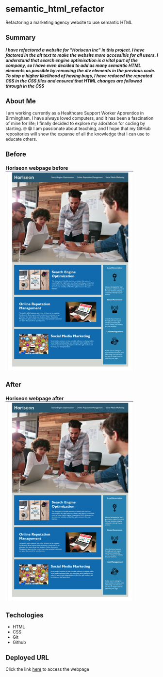 # semantic_html_refactor

Refactoring a marketing agency website to use semantic HTML

## Summary

##### I have refactored a website for "Horiseon Inc" in this project. I have factored in the alt text to make the website more accessible for all users. I understand that search engine optimisation is a vital part of the company, so I have even decided to add as many semantic HTML elements as possible by removing the div elements in the previous code. To stop a higher likelihood of having bugs, I have reduced the repeated CSS in the CSS files and ensured that HTML changes are followed through in the CSS

## About Me

I am working currently as a Healthcare Support Worker Apprentice in Birmingham. I have always loved computers, and it has been a fascination of mine for life; I
finally decided to explore my adoration for coding by starting. :nerd_face: :grin: I am passionate about teaching, and I hope that my GitHub repositories will show the expanse of all the knowledge that I can use to educate others.

## Before

### Horiseon webpage before ![ Horiseon webpage before](/assets/images/screenshots/beforewebsite.png "before")

## After

### Horiseon webpage after![ Horiseon webpage after](/assets/images/screenshots/afterwebsite.png "after")

## Techologies

- HTML
- CSS
- Git
- Github

## Deployed URL

Click the link [here](https://winner-am1.github.io/semantic_html_refactor/) to access the webpage
